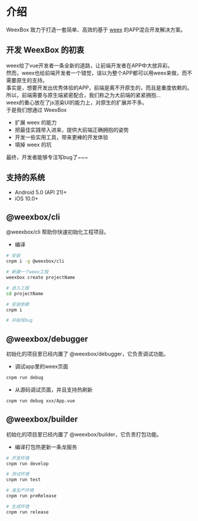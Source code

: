 # 介绍

WeexBox 致力于打造一套简单、高效的基于 [weex](https://weex-project.io/cn/) 的APP混合开发解决方案。

## 开发 WeexBox 的初衷

weex给了vue开发者一条全新的道路，让前端开发者在APP中大放异彩。  
然而，weex也给前端开发者一个错觉，误以为整个APP都可以用weex来做，而不需要原生的支持。  
事实是，想要开发出优秀体验的APP，前端是离不开原生的，而且是重度依赖的。  
所以，前端需要与原生端紧密配合，我们称之为大前端的紧紧拥抱...  
weex的重心放在了js渲染UI的能力上，对原生的扩展并不多。  
于是我们想通过 WeexBox

- 扩展 weex 的能力
- 把最佳实践带入进来，提供大前端正确拥抱的姿势
- 开发一些实用工具，带来更棒的开发体验
- 填掉 weex 的坑

最终，开发者能够专注写bug了~~~


## 支持的系统

- Android 5.0 (API 21)+
- iOS 10.0+

## @weexbox/cli

@weexbox/cli 帮助你快速初始化工程项目。

- 编译

```sh
# 安装
cnpm i -g @weexbox/cli

# 新建一个weex工程
weexbox create projectName

# 进入工程
cd projectName

# 安装依赖
cnpm i

# 开始写bug
```

## @weexbox/debugger

初始化的项目里已经内置了 @weexbox/debugger，它负责调试功能。

- 调试app里的weex页面

```sh
cnpm run debug
```

- 从源码调试页面，并且支持热刷新

```sh
cnpm run debug xxx/App.vue
```

## @weexbox/builder

初始化的项目里已经内置了 @weexbox/builder，它负责打包功能。

- 编译打包热更新一条龙服务

```sh
# 开发环境
cnpm run develop

# 测试环境
cnpm run test

# 准生产环境
cnpm run preRelease

# 生成环境
cnpm run release
```